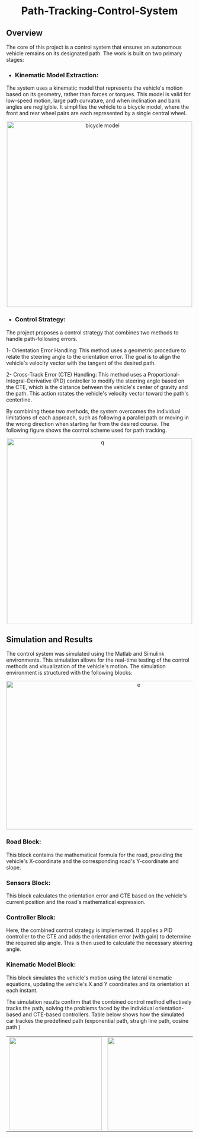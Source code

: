 <div align="center">
  
# Path-Tracking-Control-System
</div>

## Overview
The core of this project is a control system that ensures an autonomous vehicle remains on its designated path. The work is built on two primary stages:
- ### Kinematic Model Extraction:
The system uses a kinematic model that represents the vehicle's motion based on its geometry, rather than forces or torques. This model is valid for low-speed motion, large path curvature, and when inclination and bank angles are negligible. It simplifies the vehicle to a bicycle model, where the front and rear wheel pairs are each represented by a single central wheel.

<div align="center">

<img width="500" height="500" alt="bicycle model" src="https://github.com/user-attachments/assets/9e18656d-acf9-4d74-85b5-1f0a1ad42fb9" />
</div>

- ### Control Strategy:
The project proposes a control strategy that combines two methods to handle path-following errors.

1- Orientation Error Handling: This method uses a geometric procedure to relate the steering angle to the orientation error. The goal is to align the vehicle's velocity vector with the tangent of the desired path.

2- Cross-Track Error (CTE) Handling: This method uses a Proportional-Integral-Derivative (PID) controller to modify the steering angle based on the CTE, which is the distance between the vehicle's center of gravity and the path. This action rotates the vehicle's velocity vector toward the path's centerline.


By combining these two methods, the system overcomes the individual limitations of each approach, such as following a parallel path or moving in the wrong direction when starting far from the desired course.
The following figure shows the control scheme used for path tracking.
<div align="center">
  
<img width="500" height="500" alt="q" src="https://github.com/user-attachments/assets/a30dd64a-bad1-464c-8c2e-aa15a788eb6b" />
</div>


## Simulation and Results
The control system was simulated using the Matlab and Simulink environments. This simulation allows for the real-time testing of the control methods and visualization of the vehicle's motion.
The simulation environment is structured with the following blocks:
<div align="center">

<img width="700" height="400" alt="e" src="https://github.com/user-attachments/assets/5af1314c-e4d6-4e4a-a620-835130089b4c" />
</div>

### Road Block:
This block contains the mathematical formula for the road, providing the vehicle's X-coordinate and the corresponding road's Y-coordinate and slope.


### Sensors Block: 
This block calculates the orientation error and CTE based on the vehicle's current position and the road's mathematical expression.

### Controller Block:
Here, the combined control strategy is implemented. It applies a PID controller to the CTE and adds the orientation error (with gain) to determine the required slip angle. This is then used to calculate the necessary steering angle.

### Kinematic Model Block:
This block simulates the vehicle's motion using the lateral kinematic equations, updating the vehicle's X and Y coordinates and its orientation at each instant.

The simulation results confirm that the combined control method effectively tracks the path, solving the problems faced by the individual orientation-based and CTE-based controllers.
Table below shows how the simulated car trackes the predefined path (exponential path, straigh line path, cosine path )
<div align="center">
<table>
  <tr>
    <td><img src="https://github.com/user-attachments/assets/57a3fa52-b401-4347-9152-9a6476a7a7c9" width="250"/></td>
    <td><img src="https://github.com/user-attachments/assets/c6b92ae0-beea-46e0-ad5e-61b8804ccf02" width="250"/></td>
    <td><img src="https://github.com/user-attachments/assets/73fcc5b5-4415-4517-bcf0-6a779a38b993" width="250"/></td>
  </tr>
</table>
</div>
